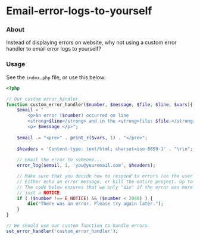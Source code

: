 # Email-error-logs-to-yourself


### About ###
Instead of displaying errors on website, why not using a custom error handler to email error logs to yourself? 

### Usage ###

See the `index.php` file, or use this below:

```php
<?php

// Our custom error handler
function custom_error_handler($number, $message, $file, $line, $vars){
    $email = "
        <p>An error ($number) occurred on line 
        <strong>$line</strong> and in the <strong>file: $file.</strong> 
        <p> $message </p>";
        
    $email .= "<pre>" . print_r($vars, 1) . "</pre>";
    
    $headers = 'Content-type: text/html; charset=iso-8859-1' . "\r\n";
    
    // Email the error to someone...
    error_log($email, 1, 'you@youremail.com', $headers);

    // Make sure that you decide how to respond to errors (on the user's side)
    // Either echo an error message, or kill the entire project. Up to you...
    // The code below ensures that we only "die" if the error was more than
    // just a NOTICE. 
    if ( ($number !== E_NOTICE) && ($number < 2048) ) {
        die("There was an error. Please try again later.");
    }
}

// We should use our custom function to handle errors.
set_error_handler('custom_error_handler');

```
